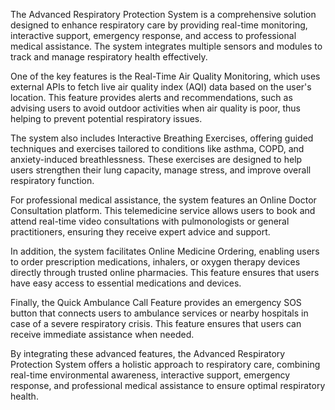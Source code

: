 The Advanced Respiratory Protection System is a comprehensive solution designed to enhance respiratory care by providing real-time monitoring, interactive support, emergency response, and access to professional medical assistance. The system integrates multiple sensors and modules to track and manage respiratory health effectively.

One of the key features is the Real-Time Air Quality Monitoring, which uses external APIs to fetch live air quality index (AQI) data based on the user's location. This feature provides alerts and recommendations, such as advising users to avoid outdoor activities when air quality is poor, thus helping to prevent potential respiratory issues.

The system also includes Interactive Breathing Exercises, offering guided techniques and exercises tailored to conditions like asthma, COPD, and anxiety-induced breathlessness. These exercises are designed to help users strengthen their lung capacity, manage stress, and improve overall respiratory function.

For professional medical assistance, the system features an Online Doctor Consultation platform. This telemedicine service allows users to book and attend real-time video consultations with pulmonologists or general practitioners, ensuring they receive expert advice and support.

In addition, the system facilitates Online Medicine Ordering, enabling users to order prescription medications, inhalers, or oxygen therapy devices directly through trusted online pharmacies. This feature ensures that users have easy access to essential medications and devices.

Finally, the Quick Ambulance Call Feature provides an emergency SOS button that connects users to ambulance services or nearby hospitals in case of a severe respiratory crisis. This feature ensures that users can receive immediate assistance when needed.

By integrating these advanced features, the Advanced Respiratory Protection System offers a holistic approach to respiratory care, combining real-time environmental awareness, interactive support, emergency response, and professional medical assistance to ensure optimal respiratory health.
